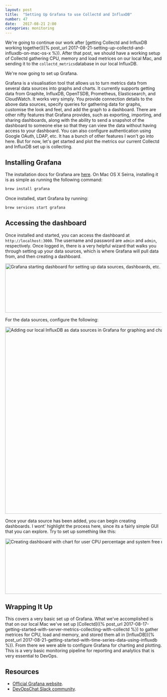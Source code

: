 ```yaml
---
layout: post
title:  "Setting Up Grafana to use Collectd and InfluxDB"
number: 47
date:   2017-08-21 2:00
categories: monitoring
---
```

We're going to continue our work after [getting Collectd and InfluxDB working together]({% post_url 2017-08-21-setting-up-collectd-and-influxdb-on-mac-os-x %}). After that post, we should have a working setup of Collectd gathering CPU, memory and load metrices on our local Mac, and sending it to the `collectd_metrics`database in our local InfluxDB.

We're now going to set up Grafana.

Grafana is a visualisation tool that allows us to turn metrics data from several data sources into graphs and charts. It currently supports getting data from Graphite, InfluxDB, OpenTSDB, Prometheus, Elasticsearch, and CloudWatch. It works very simply. You provide connection details to the above data sources, specify queries for gathering data for graphs, customise the look and feel, and add the graph to a dashboard. There are other nifty features that Grafana provides, such as exporting, importing, and sharing dashboards, along with the ability to send a snapshot of the dashboard to someone else so that they can view the data without having access to your dashboard. You can also configure authentication using Google OAuth, LDAP, etc. It has a bunch of other features I won't go into here. But for now, let's get started and plot the metrics our current Collectd and InfluxDB set up is collecting.

## Installing Grafana
The installation docs for Grafana are [here](http://docs.grafana.org/installation/debian/). On Mac OS X Seirra, installing it is as simple as running the following command:

```bash
brew install grafana
```

Once installed, start Grafana by running:

```bash
brew services start grafana
```

## Accessing the dashboard
Once installed and started, you can access the dashboard at `http://localhost:3000`. The username and password are `admin` and `admin`, respectively. Once logged in, there is a very helpful wizard that walks you through setting up your data sources, which is where Grafana will pull data from, and then creating a dashboard.

<img src="{{ site.images-path | prepend: site.baseurl | prepend: site.url }}grafana-starting-wizard.jpg" width="700" height="158" alt="Grafana starting dashboard for setting up data sources, dashboards, etc.">

For the data sources, configure the following:

<img src="{{ site.images-path | prepend: site.baseurl | prepend: site.url }}grafana-add-data-source.jpg" width="609" height="600" alt="Adding our local InfluxDB as data sources in Grafana for graphing and charting.">

Once your data source has been added, you can begin creating dashboards. I wont' highlight the process here, since its a fairly simple GUI that you can explore. Try to set up something like this:

<img src="{{ site.images-path | prepend: site.baseurl | prepend: site.url }}grafana-user-cpu-percentage-and-free-memory-dashboard.jpg" width="700" height="178" alt="Creating dashboard with chart for user CPU percentage and system free memory.">

## Wrapping It Up
This covers a very basic set up of Grafana. What we've accomplished is that on our local Mac we've set up [Collectd]({% post_url 2017-08-17-getting-started-with-server-metrics-collecting-with-collectd %}) to gather metrices for CPU, load and memory, and stored them all in [InfluxDB]({% post_url 2017-08-21-getting-started-with-time-series-data-using-influxdb %}). From there we were able to configure Grafana for charting and plotting. This is a very basic monitoring pipeline for reporting and analytics that is very essential to DevOps.

## Resources
- [Official Grafana website](https://grafana.com/).
- [DevOpsChat Slack community](https://devopschat.co/).